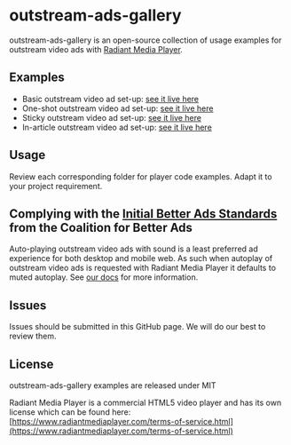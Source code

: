 # outstream-ads-gallery

outstream-ads-gallery is an open-source collection of usage examples for outstream video ads with [Radiant Media Player](https://www.radiantmediaplayer.com).

## Examples
- Basic outstream video ad set-up: [see it live here](https://www.radiantmediaplayer.com/docs/latest/gist/outstream-ads-gallery/basic/)
- One-shot outstream video ad set-up: [see it live here](https://www.radiantmediaplayer.com/docs/latest/gist/outstream-ads-gallery/one-shot/)
- Sticky outstream video ad set-up: [see it live here](https://www.radiantmediaplayer.com/docs/latest/gist/outstream-ads-gallery/sticky/)
- In-article outstream video ad set-up: [see it live here](https://www.radiantmediaplayer.com/docs/latest/gist/outstream-ads-gallery/in-article/)

## Usage
Review each corresponding folder for player code examples. Adapt it to your project requirement.

## Complying with the [Initial Better Ads Standards](https://www.betterads.org/standards/) from the Coalition for Better Ads
Auto-playing outstream video ads with sound is a least preferred ad experience for both desktop and mobile 
web. As such when autoplay of outstream video ads is requested with Radiant Media Player it defaults to muted autoplay. See [our docs](https://www.radiantmediaplayer.com/docs/latest/outstream-video-ads.html#player-settings) for more information.

## Issues
Issues should be submitted in this GitHub page. We will do our best to review them.

## License
outstream-ads-gallery examples are released under MIT

Radiant Media Player is a commercial HTML5 video player and has its own license which can be found here: [https://www.radiantmediaplayer.com/terms-of-service.html](https://www.radiantmediaplayer.com/terms-of-service.html)
